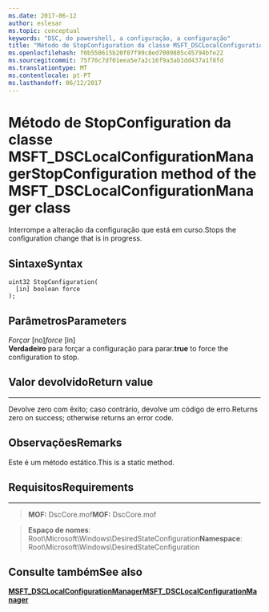 ```yaml
---
ms.date: 2017-06-12
author: eslesar
ms.topic: conceptual
keywords: "DSC, do powershell, a configuração, a configuração"
title: "Método de StopConfiguration da classe MSFT_DSCLocalConfigurationManager"
ms.openlocfilehash: f0b550615b20f07f99c8ed7009805c45794bfe22
ms.sourcegitcommit: 75f70c7df01eea5e7a2c16f9a3ab1dd437a1f8fd
ms.translationtype: MT
ms.contentlocale: pt-PT
ms.lasthandoff: 06/12/2017
---
```

# <a name="stopconfiguration-method-of-the-msftdsclocalconfigurationmanager-class"></a><span data-ttu-id="2f64c-103">Método de StopConfiguration da classe MSFT_DSCLocalConfigurationManager</span><span class="sxs-lookup"><span data-stu-id="2f64c-103">StopConfiguration method of the MSFT_DSCLocalConfigurationManager class</span></span>

<span data-ttu-id="2f64c-104">Interrompe a alteração da configuração que está em curso.</span><span class="sxs-lookup"><span data-stu-id="2f64c-104">Stops the configuration change that is in progress.</span></span>

<a name="syntax"></a><span data-ttu-id="2f64c-105">Sintaxe</span><span class="sxs-lookup"><span data-stu-id="2f64c-105">Syntax</span></span>
------

```mof
uint32 StopConfiguration(
  [in] boolean force
);
```

<a name="parameters"></a><span data-ttu-id="2f64c-106">Parâmetros</span><span class="sxs-lookup"><span data-stu-id="2f64c-106">Parameters</span></span>
----------

<span data-ttu-id="2f64c-107">*Forçar* \[no\]</span><span class="sxs-lookup"><span data-stu-id="2f64c-107">*force* \[in\]</span></span>  
<span data-ttu-id="2f64c-108">**Verdadeiro** para forçar a configuração para parar.</span><span class="sxs-lookup"><span data-stu-id="2f64c-108">**true** to force the configuration to stop.</span></span>

## <a name="return-value"></a><span data-ttu-id="2f64c-109">Valor devolvido</span><span class="sxs-lookup"><span data-stu-id="2f64c-109">Return value</span></span>
------------

<span data-ttu-id="2f64c-110">Devolve zero com êxito; caso contrário, devolve um código de erro.</span><span class="sxs-lookup"><span data-stu-id="2f64c-110">Returns zero on success; otherwise returns an error code.</span></span>

## <a name="remarks"></a><span data-ttu-id="2f64c-111">Observações</span><span class="sxs-lookup"><span data-stu-id="2f64c-111">Remarks</span></span>

<span data-ttu-id="2f64c-112">Este é um método estático.</span><span class="sxs-lookup"><span data-stu-id="2f64c-112">This is a static method.</span></span>

## <a name="requirements"></a><span data-ttu-id="2f64c-113">Requisitos</span><span class="sxs-lookup"><span data-stu-id="2f64c-113">Requirements</span></span>
------------
><span data-ttu-id="2f64c-114">**MOF:** DscCore.mof</span><span class="sxs-lookup"><span data-stu-id="2f64c-114">**MOF:** DscCore.mof</span></span>

><span data-ttu-id="2f64c-115">**Espaço de nomes**: Root\Microsoft\Windows\DesiredStateConfiguration</span><span class="sxs-lookup"><span data-stu-id="2f64c-115">**Namespace**: Root\Microsoft\Windows\DesiredStateConfiguration</span></span>


## <a name="see-also"></a><span data-ttu-id="2f64c-116">Consulte também</span><span class="sxs-lookup"><span data-stu-id="2f64c-116">See also</span></span>


[<span data-ttu-id="2f64c-117">**MSFT_DSCLocalConfigurationManager**</span><span class="sxs-lookup"><span data-stu-id="2f64c-117">**MSFT_DSCLocalConfigurationManager**</span></span>](msft-dsclocalconfigurationmanager.md)


 

 



